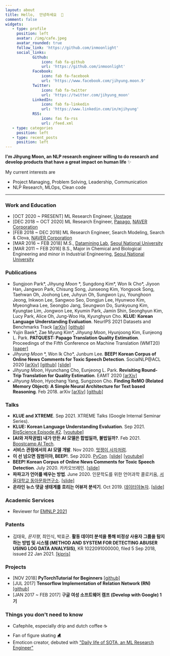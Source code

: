 ```yaml
---
layout: about
title: Hello,  안녕하세요  👋
comment: false
widgets:
   - type: profile
     position: left
     avatar: /img/cafe.jpeg
     avatar_rounded: true
     follow_link: 'https://github.com/inmoonlight'
     social_links:
            Github:
                icon: fab fa-github
                url: 'https://github.com/inmoonlight'
            Facebook:
                icon: fab fa-facebook
                url: 'https://www.facebook.com/jihyung.moon.9'
            Twitter:
                icon: fab fa-twitter
                url: 'https://twitter.com/jihyung_moon'
            LinkedIn:
                icon: fab fa-linkedin
                url: 'https://www.linkedin.com/in/mjihyung'
            RSS:
                icon: fas fa-rss
                url: /feed.xml
   - type: categories
     position: left
   - type: recent_posts
     position: left
---
```


**I'm Jihyung Moon, an NLP research engineer willing to do research and develop products that have a great impact on human life** ✨

My current interests are

- Project Managing, Problem Solving, Leadership, Communication
- NLP Research, MLOps, Clean code

---

### Work and Education

- [OCT 2020 ~ PRESENT] ML Research Engineer, [Upstage](upstage.ai)
- [DEC 2018 ~ OCT 2020] ML Research Engineer, [Papago](papago.naver.com), [NAVER Corporation](https://www.navercorp.com/en/index.nhn)
- [FEB 2018 ~ DEC 2018] ML Research Engineer, Search Modeling, Search & Clova, [NAVER Corporation](https://www.navercorp.com/en/index.nhn)
- [MAR 2016 ~ FEB 2018] M.S., [Datamining Lab](http://dm.snu.ac.kr/ko/), [Seoul National University](http://www.snu.ac.kr/index.html)
- [MAR 2011 ~ FEB 2016] B.S., Major in Chemical and Biological Engineering and minor in Industrial Engineering, [Seoul National University](http://www.snu.ac.kr/index.html)

### Publications

- Sungjoon Park\*, *Jihyung Moon* \*, Sungdong Kim\*, Won Ik Cho\*, Jiyoon Han, Jangwon Park, Chisung Song, Junseong Kim, Yongsook Song, Taehwan Oh, Joohong Lee, Juhyun Oh, Sungwon Lyu, Younghoon Jeong, Inkwon Lee, Sangwoo Seo, Dongjun Lee, Hyunwoo Kim, Myeonghwa Lee, Seongbo Jang, Seungwon Do, Sunkyoung Kim, Kyungtae Lim, Jongwon Lee, Kyumin Park, Jamin Shin, Seonghyun Kim, Lucy Park, Alice Oh, Jung-Woo Ha, Kyunghyun Cho. **KLUE: Korean Language Understanding Evaluation**. NeurIPS 2021 Datasets and Benchmarks Track [[arXiv]](https://arxiv.org/pdf/2105.09680.pdf) [[github]](https://github.com/KLUE-benchmark/KLUE)
- Yujin Baek\*, Zae Myung Kim\*, *Jihyung Moon*, Hyunjoong Kim, Eunjeong L. Park. **PATQUEST: Papago Translation Quality Estimation**. Proceedings of the Fifth Conference on Machine Translation (WMT20) [[paper]](http://www.statmt.org/wmt20/quality-estimation-task.html) 
- *Jihyung Moon* \*, Won Ik Cho\*, Junbum Lee. **BEEP! Korean Corpus of Online News Comments for Toxic Speech Detection**. SocialNLP@ACL 2020 [[arXiv]](https://arxiv.org/abs/2005.12503) [[github]](https://github.com/kocohub/korean-hate-speech) [[slide]](https://www.slideshare.net/JiHyungMoon1/aclsocialnlp2020beepkoreancorpusofonlinenewscommentsfortoxicspeechdetection)
- *Jihyung Moon*, Hyunchang Cho, Eunjeong L. Park. **Revisiting Round-Trip Translation for Quality Estimation**. EAMT 2020 [[arXiv]](https://arxiv.org/abs/2004.13937)
- *Jihyung Moon*, Hyochang Yang, Sungzoon Cho. **Finding ReMO (Related Memory Object): A Simple Neural Architecture for Text based Reasoning**. Feb 2018. arXiv [[arXiv]](https://arxiv.org/abs/1801.08459) [[github]](https://github.com/inmoonlight/RMN)


### Talks

- **KLUE and XTREME**. Sep 2021. XTREME Talks (Google Internal Seminar Series).
- **KLUE: Korean Language Understanding Evaluation**. Sep 2021. [BigScience Episode #2](https://bigscience.huggingface.co/). [[youtube]](https://www.youtube.com/watch?v=w4DYkRHceqc)
- **[AI와 저작권법] 내가 만든 AI 모델은 합법일까, 불법일까?**. Feb 2021. [Boostcamp AI Tech](https://boostcamp.connect.or.kr/program_ai.html).
- **서비스 관점에서의 AI 모델 개발**. Nov 2020. [멋쟁이 사자처럼](https://likelion.net/).
- **이 선 넘으면 침범이야, BEEP!**. Sep 2020. [PyCon](https://www.pycon.kr/2020). [[slide]](https://www.slideshare.net/JiHyungMoon1/pyconkr2020-beep-238646571) [[youtube]](https://www.youtube.com/watch?v=P0fyKb3U9yo)
- **BEEP! Korean Corpus of Online News Comments for Toxic Speech Detection**. July 2020. 카카오브레인. [[slide]](https://www.slideshare.net/JiHyungMoon1/kakaobrainbeep)
- **파파고가 언어를 배우는 방법**. June 2020. 인문학도를 위한 언어과학 콜로키움, [서울대학교 동아문화연구소](https://humanities.snu.ac.kr/research/Institute-of-Humanities?seqidx=2). [[slide]](https://www.slideshare.net/secret/GPoMGZ0Nxc47ib)
- **온라인 뉴스 댓글 생태계를 흐리는 어뷰저 분석기**. Oct 2019. [데이터야놀자](https://datayanolja.github.io/2019-datayanolja/index.html). [[slide]](https://www.slideshare.net/JiHyungMoon1/ko-en-online-news-comments-analysis-revealing-public-opinion-manipulators-and-possible-solutions-185118255?fbclid=IwAR2DucpXrxyythuGyf5rZkDBy8yAFZ0HF_UhE3_nu6haxwGEVvAmycg1BnI)


### Academic Services

- Reviewer for [EMNLP 2021](https://2021.emnlp.org/)

### Patents

- 김태욱, *문지형*, 최인식, 박효균. **활동 데이터 분석을 통해 비정상 사용자 그룹을 탐지하는 방법 및 시스템 (METHOD AND SYSTEM FOR DETECTING ABUSER USING LOG DATA ANALYSIS)**, KR 1022091000000, filed 5 Sep 2018, issued 22 Jan 2021. [[kipris]](https://doi.org/10.8080/1020180105710)

### Projects

- [NOV 2018] **PyTorchTutorial for Beginners** [[github]](https://github.com/inmoonlight/PyTorchTutorial)
- [JUL 2017] **Tensorflow Implementation of Relation Network (RN)** [[github]](https://github.com/inmoonlight/Relation-Network)
- [JAN 2017 ~ FEB 2017] **구글 여성 소프트웨어 캠프 (Develop with Google) 1기** 

### Things you don't need to know

- Cafephile, especially drip and dutch coffee ☕️
- Fan of figure skating ⛸ 
- Emoticon creator, debuted with ["Daily life of SOTA, an ML Research Engineer"](https://store.line.me/stickershop/product/10567421?fbclid=IwAR3Swy-hOxHO_7vWgsxY7Iu8lEebbLKH74BHVXsPdR1c7NI-lqsvkTB0UW4) 
